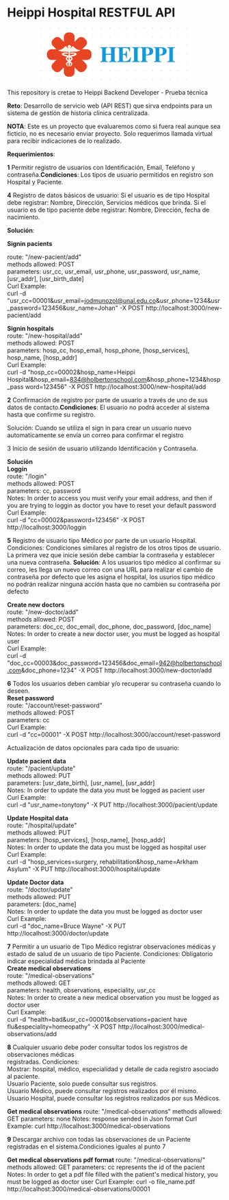 # Heippi Hospital RESTFUL API
<p align="center"> <img src="Logo_Heippi_Hospital.png"/> </p>
This repository is cretae to Heippi Backend Developer - Prueba técnica

**Reto**: Desarrollo de servicio web (API REST) que sirva endpoints para un sistema de gestión de
historia clínica centralizada.

**NOTA**: Este es un proyecto que evaluaremos como si fuera real aunque sea ficticio, no es necesario
enviar proyecto. Solo requerimos llamada virtual para recibir indicaciones de lo realizado.

**Requerimientos**:

**1** Permitir registro de usuarios con Identificación, Email, Teléfono y
contraseña.**Condiciones**: Los tipos de usuario permitidos en registro son Hospital y Paciente.

**4** Registro de datos básicos de usuario:
Si el usuario es de tipo Hospital debe registrar: Nombre, Dirección, Servicios
médicos que brinda.
Si el usuario es de tipo paciente debe registrar: Nombre, Dirección, fecha de
nacimiento.

**Solución**:

**Signin pacients**  

route: "/new-pacient/add"  
methods allowed: POST  
parameters: usr_cc, usr_email, usr_phone, usr_password, usr_name, [usr_addr], [usr_birth_date]  
Curl Example:  
curl -d "usr_cc=00001&usr_email=jodmunozol@unal.edu.co&usr_phone=1234&usr_password=123456&usr_name=Johan" -X POST http://localhost:3000/new-pacient/add  

**Signin hospitals**  
route: "/new-hospital/add"  
methods allowed: POST  
parameters: hosp_cc, hosp_email, hosp_phone, [hosp_services], hosp_name, [hosp_addr]  
Curl Example:  
curl -d "hosp_cc=00002&hosp_name=Heippi Hospital&hosp_email=834@holbertonschool.com&hosp_phone=1234&hosp_pass	word=123456" -X POST http://localhost:3000/new-hospital/add  

**2** Confirmación de registro por parte de usuario a través de uno de sus datos de
contacto.**Condiciones**: El usuario no podrá acceder al sistema hasta que confirme su registro.

Solución: Cuando se utiliza el sign in para crear un usuario nuevo automaticamente se envía un correo para confirmar el registro  


3 Inicio de sesión de usuario utilizando Identificación y Contraseña.

**Solución**  
**Loggin**  
route: "/login"  
methods allowed: POST  
parameters: cc, password  
Notes: In order to access you must verify your email address, and then if you are trying to loggin as doctor you have to reset your default password  
Curl Example:  
curl -d "cc=00002&password=123456" -X POST http://localhost:3000/loggin

**5** Registro de usuario tipo Médico por parte de un usuario Hospital. Condiciones:
Condiciones similares al registro de los otros tipos de usuario.  
La primera vez que inicie sesión debe cambiar la contraseña y establecer una nueva
contraseña.
**Solución**: A los usuarios tipo médico al confirmar su correo, les llega un nuevo correo con una URL para realizar  el cambio de contraseña por defecto que les asigna el hospital, los usurios tipo médico no podrán realizar ninguna acción hasta que no cambien su contraseña por defecto

**Create new doctors**  
route: "/new-doctor/add"  
methods allowed: POST  
parameters: doc_cc, doc_email, doc_phone, doc_password, [doc_name]  
Notes: In order to create a new doctor user, you must be logged as hospital user  
Curl Example:  
curl -d "doc_cc=00003&doc_password=123456&doc_email=942@holbertonschool.com&doc_phone=1234" -X POST http://localhost:3000/new-doctor/add  

**6** Todos los usuarios deben cambiar y/o recuperar su contraseña cuando lo deseen.  
**Reset password**  
route: "/account/reset-password"  
methods allowed: POST  
parameters: cc  
Curl Example:  
curl -d "cc=00001" -X POST http://localhost:3000/account/reset-password  

Actualización de datos opcionales para cada tipo de usuario:

**Update pacient data**  
route: "/pacient/update"  
methods allowed: PUT  
parameters: [usr_date_birth], [usr_name], [usr_addr]  
Notes: In order to update the data you must be logged as pacient user  
Curl Example:  
curl -d "usr_name=tonytony" -X PUT http://localhost:3000/pacient/update  

**Update Hospital data**  
route: "/hospital/update"  
methods allowed: PUT  
parameters: [hosp_services], [hosp_name], [hosp_addr]  
Notes: In order to update the data you must be logged as hospital user  
Curl Example:  
curl -d "hosp_services=surgery, rehabilitation&hosp_name=Arkham Asylum" -X PUT http://localhost:3000/hospital/update  

**Update Doctor data**  
route: "/doctor/update"  
methods allowed: PUT  
parameters: [doc_name]  
Notes: In order to update the data you must be logged as doctor user  
Curl Example:  
curl -d "doc_name=Bruce Wayne" -X PUT http://localhost:3000/doctor/update

**7** Permitir a un usuario de Tipo Médico registrar observaciones médicas y estado de salud
de un usuario de tipo Paciente. Condiciones: Obligatorio indicar especialidad médica brindada al Paciente  
**Create medical observations**  
route: "/medical-observations"  
methods allowed: GET  
parameters: health, observations, especiality, usr_cc  
Notes: In order to create a new medical observation you must be logged as doctor user  
Curl Example:  
curl -d "health=bad&usr_cc=00001&observations=pacient have flu&especiality=homeopathy" -X POST http://localhost:3000/medical-observations/add  

**8** Cualquier usuario debe poder consultar todos los registros de observaciones médicas  
registradas. Condiciones:  
Mostrar: hospital, médico, especialidad y detalle de cada registro asociado al
paciente.  
Usuario Paciente, solo puede consultar sus registros.  
Usuario Médico, puede consultar registros realizados por él mismo.  
Usuario Hospital, puede consultar los registros realizados por sus Médicos.  

**Get medical observations**
route: "/medical-observations"
methods allowed: GET
parameters: none
Notes: response sended in Json format
Curl Example:
curl http://localhost:3000/medical-observations

**9** Descargar archivo con todas las observaciones de un Paciente registradas en el sistema.Condiciones iguales al punto 7

**Get medical observations pdf format**
route: "/medical-observations/<cc>"
methods allowed: GET
parameters: cc represents the id of the pacient
Notes: In order to get a pdf file filled with the patient's medical history, you must be logged as doctor user
Curl Example:
curl -o file_name.pdf http://localhost:3000/medical-observations/00001 